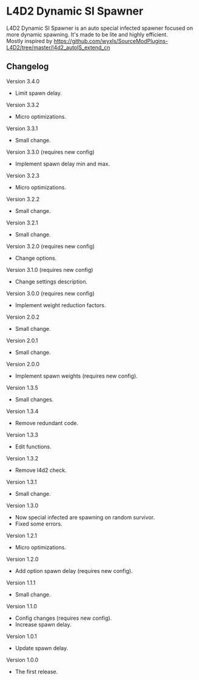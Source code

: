 # L4D2 Dynamic SI Spawner

L4D2 Dynamic SI Spawner is an auto special infected spawner focused on more dynamic spawning. It's made to be lite and highly efficient.\
Mostly inspired by https://github.com/wyxls/SourceModPlugins-L4D2/tree/master/l4d2_autoIS_extend_cn

## Changelog

Version 3.4.0
- Limit spawn delay.

Version 3.3.2
- Micro optimizations.

Version 3.3.1
- Small change.

Version 3.3.0 (requires new config)
- Implement spawn delay min and max.

Version 3.2.3
- Micro optimizations.

Version 3.2.2
- Small change.

Version 3.2.1
- Small change.

Version 3.2.0 (requires new config)
- Change options.

Version 3.1.0 (requires new config)
- Change settings description.

Version 3.0.0 (requires new config)
- Implement weight reduction factors.

Version 2.0.2
- Small change.

Version 2.0.1
- Small change.

Version 2.0.0
- Implement spawn weights (requires new config).

Version 1.3.5
- Small changes.

Version 1.3.4
- Remove redundant code.

Version 1.3.3
- Edit functions.

Version 1.3.2
- Remove l4d2 check.

Version 1.3.1
- Small change.

Version 1.3.0
- Now special infected are spawning on random survivor.
- Fixed some errors.

Version 1.2.1
- Micro optimizations.

Version 1.2.0
- Add option spawn delay (requires new config).

Version 1.1.1
- Small change.

Version 1.1.0
- Config changes (requires new config).
- Increase spawn delay.

Version 1.0.1
- Update spawn delay.

Version 1.0.0
- The first release.
